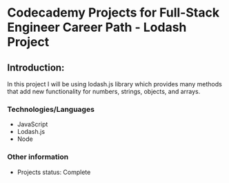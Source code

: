 # Codecademy Projects for Full-Stack Engineer Career Path - Lodash Project

## Introduction: 

In this project I will be using lodash.js library which provides many methods that add new functionality for numbers, strings, objects, and arrays.  

### Technologies/Languages

* JavaScript
* Lodash.js 
* Node 

### Other information

- Projects status: Complete
